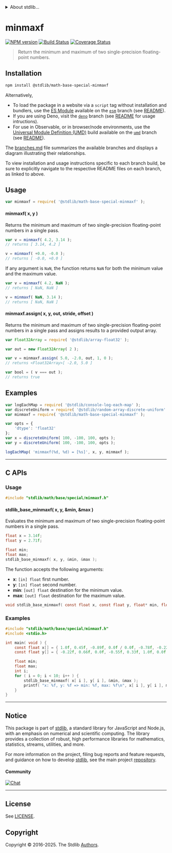 <!--

@license Apache-2.0

Copyright (c) 2025 The Stdlib Authors.

Licensed under the Apache License, Version 2.0 (the "License");
you may not use this file except in compliance with the License.
You may obtain a copy of the License at

   http://www.apache.org/licenses/LICENSE-2.0

Unless required by applicable law or agreed to in writing, software
distributed under the License is distributed on an "AS IS" BASIS,
WITHOUT WARRANTIES OR CONDITIONS OF ANY KIND, either express or implied.
See the License for the specific language governing permissions and
limitations under the License.

-->


<details>
  <summary>
    About stdlib...
  </summary>
  <p>We believe in a future in which the web is a preferred environment for numerical computation. To help realize this future, we've built stdlib. stdlib is a standard library, with an emphasis on numerical and scientific computation, written in JavaScript (and C) for execution in browsers and in Node.js.</p>
  <p>The library is fully decomposable, being architected in such a way that you can swap out and mix and match APIs and functionality to cater to your exact preferences and use cases.</p>
  <p>When you use stdlib, you can be absolutely certain that you are using the most thorough, rigorous, well-written, studied, documented, tested, measured, and high-quality code out there.</p>
  <p>To join us in bringing numerical computing to the web, get started by checking us out on <a href="https://github.com/stdlib-js/stdlib">GitHub</a>, and please consider <a href="https://opencollective.com/stdlib">financially supporting stdlib</a>. We greatly appreciate your continued support!</p>
</details>

# minmaxf

[![NPM version][npm-image]][npm-url] [![Build Status][test-image]][test-url] [![Coverage Status][coverage-image]][coverage-url] <!-- [![dependencies][dependencies-image]][dependencies-url] -->

> Return the minimum and maximum of two single-precision floating-point numbers.

<!-- Section to include introductory text. Make sure to keep an empty line after the intro `section` element and another before the `/section` close. -->

<section class="intro">

</section>

<!-- /.intro -->

<!-- Package usage documentation. -->

<section class="installation">

## Installation

```bash
npm install @stdlib/math-base-special-minmaxf
```

Alternatively,

-   To load the package in a website via a `script` tag without installation and bundlers, use the [ES Module][es-module] available on the [`esm`][esm-url] branch (see [README][esm-readme]).
-   If you are using Deno, visit the [`deno`][deno-url] branch (see [README][deno-readme] for usage intructions).
-   For use in Observable, or in browser/node environments, use the [Universal Module Definition (UMD)][umd] build available on the [`umd`][umd-url] branch (see [README][umd-readme]).

The [branches.md][branches-url] file summarizes the available branches and displays a diagram illustrating their relationships.

To view installation and usage instructions specific to each branch build, be sure to explicitly navigate to the respective README files on each branch, as linked to above.

</section>

<section class="usage">

## Usage

```javascript
var minmaxf = require( '@stdlib/math-base-special-minmaxf' );
```

#### minmaxf( x, y )

Returns the minimum and maximum of two single-precision floating-point numbers in a single pass.

```javascript
var v = minmaxf( 4.2, 3.14 );
// returns [ 3.14, 4.2 ]

v = minmaxf( +0.0, -0.0 );
// returns [ -0.0, +0.0 ]
```

If any argument is `NaN`, the function returns `NaN` for both the minimum value and the maximum value.

```javascript
var v = minmaxf( 4.2, NaN );
// returns [ NaN, NaN ]

v = minmaxf( NaN, 3.14 );
// returns [ NaN, NaN ]
```

#### minmaxf.assign( x, y, out, stride, offset )

Returns the minimum and maximum of two single-precision floating-point numbers in a single pass and assigns results to a provided output array.

```javascript
var Float32Array = require( '@stdlib/array-float32' );

var out = new Float32Array( 2 );

var v = minmaxf.assign( 5.0, -2.0, out, 1, 0 );
// returns <Float32Array>[ -2.0, 5.0 ]

var bool = ( v === out );
// returns true
```

</section>

<!-- /.usage -->

<!-- Package usage notes. Make sure to keep an empty line after the `section` element and another before the `/section` close. -->

<section class="notes">

</section>

<!-- /.notes -->

<!-- Package usage examples. -->

<section class="examples">

## Examples

<!-- eslint no-undef: "error" -->

```javascript
var logEachMap = require( '@stdlib/console-log-each-map' );
var discreteUniform = require( '@stdlib/random-array-discrete-uniform' );
var minmaxf = require( '@stdlib/math-base-special-minmaxf' );

var opts = {
    'dtype': 'float32'
};
var x = discreteUniform( 100, -100, 100, opts );
var y = discreteUniform( 100, -100, 100, opts );

logEachMap( 'minmaxf(%d, %d) = [%s]', x, y, minmaxf );
```

</section>

<!-- /.examples -->

<!-- C interface documentation. -->

* * *

<section class="c">

## C APIs

<!-- Section to include introductory text. Make sure to keep an empty line after the intro `section` element and another before the `/section` close. -->

<section class="intro">

</section>

<!-- /.intro -->

<!-- C usage documentation. -->

<section class="usage">

### Usage

```c
#include "stdlib/math/base/special/minmaxf.h"
```

#### stdlib_base_minmaxf( x, y, &min, &max )

Evaluates the minimum and maximum of two single-precision floating-point numbers in a single pass.

```c
float x = 3.14f;
float y = 2.71f;

float min;
float max;
stdlib_base_minmaxf( x, y, &min, &max );
```

The function accepts the following arguments:

-   **x**: `[in] float` first number.
-   **y**: `[in] float` second number.
-   **min**: `[out] float` destination for the minimum value.
-   **max**: `[out] float` destination for the maximum value.

```c
void stdlib_base_minmaxf( const float x, const float y, float* min, float* max );
```

</section>

<!-- /.usage -->

<!-- C API usage notes. Make sure to keep an empty line after the `section` element and another before the `/section` close. -->

<section class="notes">

</section>

<!-- /.notes -->

<!-- C API usage examples. -->

<section class="examples">

### Examples

```c
#include "stdlib/math/base/special/minmaxf.h"
#include <stdio.h>

int main( void ) {
    const float x[] = { 1.0f, 0.45f, -0.89f, 0.0f / 0.0f, -0.78f, -0.22f, 0.66f, 0.11f, -0.55f, 0.0f };
    const float y[] = { -0.22f, 0.66f, 0.0f, -0.55f, 0.33f, 1.0f, 0.0f / 0.0f, 0.11f, 0.45f, -0.78f };

    float min;
    float max;
    int i;
    for ( i = 0; i < 10; i++ ) {
        stdlib_base_minmaxf( x[ i ], y[ i ], &min, &max );
        printf( "x: %f, y: %f => min: %f, max: %f\n", x[ i ], y[ i ], min, max );
    }
}
```

</section>

<!-- /.examples -->

</section>

<!-- /.c -->

<!-- Section to include cited references. If references are included, add a horizontal rule *before* the section. Make sure to keep an empty line after the `section` element and another before the `/section` close. -->

<section class="references">

</section>

<!-- /.references -->

<!-- Section for related `stdlib` packages. Do not manually edit this section, as it is automatically populated. -->

<section class="related">

</section>

<!-- /.related -->

<!-- Section for all links. Make sure to keep an empty line after the `section` element and another before the `/section` close. -->


<section class="main-repo" >

* * *

## Notice

This package is part of [stdlib][stdlib], a standard library for JavaScript and Node.js, with an emphasis on numerical and scientific computing. The library provides a collection of robust, high performance libraries for mathematics, statistics, streams, utilities, and more.

For more information on the project, filing bug reports and feature requests, and guidance on how to develop [stdlib][stdlib], see the main project [repository][stdlib].

#### Community

[![Chat][chat-image]][chat-url]

---

## License

See [LICENSE][stdlib-license].


## Copyright

Copyright &copy; 2016-2025. The Stdlib [Authors][stdlib-authors].

</section>

<!-- /.stdlib -->

<!-- Section for all links. Make sure to keep an empty line after the `section` element and another before the `/section` close. -->

<section class="links">

[npm-image]: http://img.shields.io/npm/v/@stdlib/math-base-special-minmaxf.svg
[npm-url]: https://npmjs.org/package/@stdlib/math-base-special-minmaxf

[test-image]: https://github.com/stdlib-js/math-base-special-minmaxf/actions/workflows/test.yml/badge.svg?branch=main
[test-url]: https://github.com/stdlib-js/math-base-special-minmaxf/actions/workflows/test.yml?query=branch:main

[coverage-image]: https://img.shields.io/codecov/c/github/stdlib-js/math-base-special-minmaxf/main.svg
[coverage-url]: https://codecov.io/github/stdlib-js/math-base-special-minmaxf?branch=main

<!--

[dependencies-image]: https://img.shields.io/david/stdlib-js/math-base-special-minmaxf.svg
[dependencies-url]: https://david-dm.org/stdlib-js/math-base-special-minmaxf/main

-->

[chat-image]: https://img.shields.io/gitter/room/stdlib-js/stdlib.svg
[chat-url]: https://app.gitter.im/#/room/#stdlib-js_stdlib:gitter.im

[stdlib]: https://github.com/stdlib-js/stdlib

[stdlib-authors]: https://github.com/stdlib-js/stdlib/graphs/contributors

[umd]: https://github.com/umdjs/umd
[es-module]: https://developer.mozilla.org/en-US/docs/Web/JavaScript/Guide/Modules

[deno-url]: https://github.com/stdlib-js/math-base-special-minmaxf/tree/deno
[deno-readme]: https://github.com/stdlib-js/math-base-special-minmaxf/blob/deno/README.md
[umd-url]: https://github.com/stdlib-js/math-base-special-minmaxf/tree/umd
[umd-readme]: https://github.com/stdlib-js/math-base-special-minmaxf/blob/umd/README.md
[esm-url]: https://github.com/stdlib-js/math-base-special-minmaxf/tree/esm
[esm-readme]: https://github.com/stdlib-js/math-base-special-minmaxf/blob/esm/README.md
[branches-url]: https://github.com/stdlib-js/math-base-special-minmaxf/blob/main/branches.md

[stdlib-license]: https://raw.githubusercontent.com/stdlib-js/math-base-special-minmaxf/main/LICENSE

<!-- <related-links> -->

<!-- </related-links> -->

</section>

<!-- /.links -->
